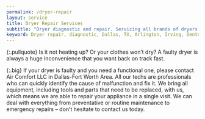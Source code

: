 ```yaml
---
permalink: /dryer-repair
layout: service
title: Dryer Repair Services
subtitle: "Dryer diagnostic and repair. Servicing all brands of dryers. We work in Dallas-Fort Worth Area."
keyword: Dryer repair, diagnostic, Dallas, TX, Arlington, Irving, Denton, Lewisville, Plano, Carrollton, Frisco, Keller, Grapevine, Bedford, Euless, Southlake, Lake Dallas, Roanoke, Argyle, Hebron, Richardson, Corinth, Lantana, Copper Canyon, Highland Village, Double Oak, Watauga, Melody Hills, Richland Hills, North Richland Hills, Haltom City, Blue Mound
---
```


{:.pullquote}
Is it not heating up? Or your clothes won’t dry? A faulty dryer is always a huge inconvenience that you want back on track fast.

{:.big}
If your dryer is faulty and you need a functional one, please contact Air Comfort LLC in Dallas-Fort Worth Area. All our techs are professionals who can quickly identify the cause of malfunction and fix it. We bring all equipment, including tools and parts that need to be replaced, with us, which means we are able to repair your appliance in a single visit. We can deal with everything from preventative or routine maintenance to emergency repairs – don’t hesitate to contact us today.